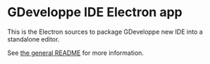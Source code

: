 # GDeveloppe IDE Electron app

This is the Electron sources to package GDeveloppe new IDE into a standalone editor.

See [the general README](../README.md) for more information.